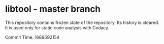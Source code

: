 # libtool - master branch

This repository contains frozen state of the repository.
Its history is cleared. It is used only for static code
analysis with Codacy.

Commit Time: 1689592154